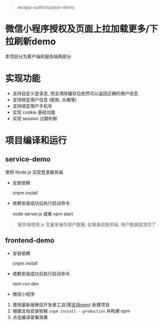> wxapp-authorization-demo

# 微信小程序授权及页面上拉加载更多/下拉刷新demo

  本项目分为客户端和服务端两部分
  
# 实现功能

  * 支持自定义登录态, 完全清除缓存后依然可以返回正确的用户信息
  * 支持绑定用户信息 (昵称, 头像等)
  * 支持绑定用户手机号
  * 实现 cookie 基础功能
  * 实现 session 过期判断
  
# 项目编译和运行
  
  ## service-demo
  
  使用 Node.js 实现登录服务端
  
  * 安装依赖
  
    cnpm install
  
  * 依赖安装成功后执行启动命令
  
    node server.js 或者 npm start
  
  > 服务端使用 js 变量来保存用户数据, 如果重启服务端, 用户数据就清空了
  
  ## frontend-demo
  
  * 安装依赖
  
    cnpm install
  
  * 依赖安装成功后执行启动命令
  
    npm run dev
  
  * 微信小程序
 
  1. 使用最新版微信开发者工具(需[支持npm](https://developers.weixin.qq.com/miniprogram/dev/devtools/npm.html)) 新建项目
  1. 根据文档安装依赖 `cnpm install --production` 并构建 npm
  1. 点击编译查看效果

